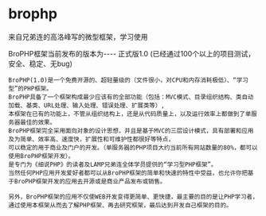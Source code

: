 brophp
======

来自兄弟连的高洛峰写的微型框架，学习使用

BroPHP框架当前发布的版本为---- 正式版1.0
(已经通过100个以上的项目测试，安全、稳定、无bug)

    BroPHP(1.0)是一个免费开源的、超轻量级的（文件很小，对CPU和内存消耗极低）、“学习型”的PHP框架。
    BroPHP具备了一个框架构成最少应该有的全部功能（包括：MVC模式、目录组织结构、类自动加载、基类、URL处理、输入处理、错误处理、扩展类等）, 
    本框架在已有的功能上，不管从组织结构上，还是从代码质量上，以及运行效率上都做到了单服务器最佳的效果。
    BroPHP框架完全采用面向对象的设计思想，并且是基于MVC的三层设计模式，具有部署和应用及为简单、效率高、速度快，扩展性和可维护性都很好等特点，
    可以稳定的用于商业及门户的开发。（单服务器的PHP项目大约当前所有网站数量的80%，都可以使用BroPHP框架开发）。 
    是专门为《细说PHP》的读者及LAMP兄弟连全体学员提供的“学习型PHP框架”。
    当然任何PHP应用开发爱好者都可以从BroPHP框架的简单和快速的特性中受益，也允许你把基于BroPHP框架开发的应用去开源或是商业产品发布或销售。
    
    另外，BroPHP框架的应用不仅使WEB开发变得更简单、更快捷，最主要的目的是让PHP学习者，
    通过使用本框架从而去了解PHP框架、再去研究框架，最后达到开发自己框架的目的。
